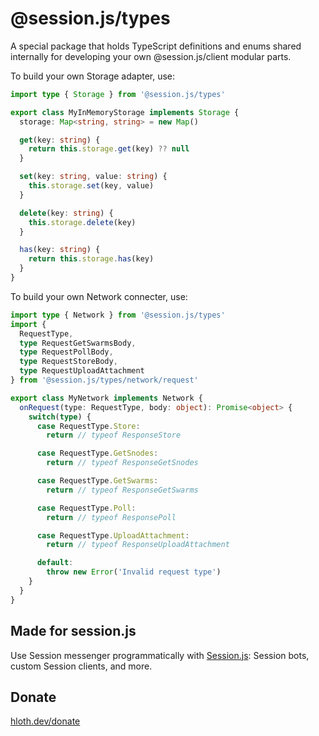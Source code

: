 # @session.js/types

A special package that holds TypeScript definitions and enums shared internally for developing your own @session.js/client modular parts.

To build your own Storage adapter, use:

```ts
import type { Storage } from '@session.js/types'

export class MyInMemoryStorage implements Storage {
  storage: Map<string, string> = new Map()

  get(key: string) {
    return this.storage.get(key) ?? null
  }

  set(key: string, value: string) {
    this.storage.set(key, value)
  }

  delete(key: string) {
    this.storage.delete(key)
  }

  has(key: string) {
    return this.storage.has(key)
  }
}
```

To build your own Network connecter, use:

```ts
import type { Network } from '@session.js/types'
import { 
  RequestType, 
  type RequestGetSwarmsBody, 
  type RequestPollBody, 
  type RequestStoreBody, 
  type RequestUploadAttachment 
} from '@session.js/types/network/request'

export class MyNetwork implements Network {
  onRequest(type: RequestType, body: object): Promise<object> {
    switch(type) {
      case RequestType.Store:
        return // typeof ResponseStore

      case RequestType.GetSnodes:
        return // typeof ResponseGetSnodes

      case RequestType.GetSwarms:
        return // typeof ResponseGetSwarms

      case RequestType.Poll:
        return // typeof ResponsePoll

      case RequestType.UploadAttachment:
        return // typeof ResponseUploadAttachment

      default:
        throw new Error('Invalid request type')
    }
  }
}
```

## Made for session.js

Use Session messenger programmatically with [Session.js](https://github.com/sessionjs/client): Session bots, custom Session clients, and more.

## Donate

[hloth.dev/donate](https://hloth.dev/donate)